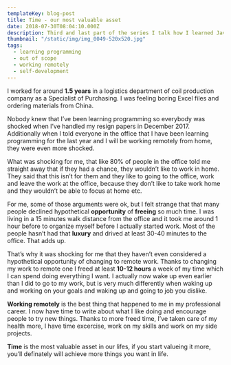 ```yaml
---
templateKey: blog-post
title: Time - our most valuable asset
date: 2018-07-30T08:04:10.000Z
description: Third and last part of the series I talk how I learned JavaScript and React Native by myself
thumbnail: "/static/img/img_0049-520x520.jpg"
tags:
  - learning programming
  - out of scope
  - working remotely
  - self-development
---
```


I worked for around **1.5 years** in a logistics department of coil production company as a Specialist of Purchasing. I was feeling boring Excel files and ordering materials from China.

Nobody knew that I’ve been learning programming so everybody was shocked when I’ve handled my resign papers in December 2017. Additionally when I told everyone in the office that I have been learning programming for the last year and I will be working remotely from home, they were even more shocked.

What was shocking for me, that like 80% of people in the office told me straight away that if they had a chance, they wouldn’t like to work in home. They said that this isn’t for them and they like to going to the office, work and leave the work at the office, because they don’t like to take work home and they wouldn’t be able to focus at home etc.

For me, some of those arguments were ok, but I felt strange that that many people declined hypothetical **opportunity** of **freeing** so much time. I was living in a 15 minutes walk distance from the office and it took me around 1 hour before to organize myself before I actually started work. Most of the people hasn’t had that **luxury** and drived at least 30-40 minutes to the office. That adds up.

That’s why it was shocking for me that they haven’t even considered a hypothetical opportunity of changing to remote work. Thanks to changing my work to remote one I freed at least **10-12 hours** a week of my time which I can spend doing everything I want. I actually now wake up even earlier than I did to go to my work, but is very much differently when waking up and working on your goals and waking up and going to job you dislike.

**Working remotely** is the best thing that happened to me in my professional career. I now have time to write about what I like doing and encourage people to try new things. Thanks to more freed time, I’ve taken care of my health more, I have time excercise, work on my skills and work on my side projects.

**Time** is the most valuable asset in our lifes, if you start valueing it more, you’ll definately will achieve more things you want in life.

